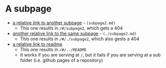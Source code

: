 # A subpage

- [a relative link to another subpage](subpage2.md) - `(subpage2.md)`
    - This one results in `/#/subpage2`, which gets a 404
- [another relative link to the same subpage](./subpage2.md) - `(./subpage2.md)`
    - This one results in `/#/./subpage2`, which also gests a 404
- [a relative link to readme](../README.md)
    - This one results in `/#/../README`
    - It works if you are serving at `/`, but it fails if you are serving at a sub folder (i.e. github pages of a repository)